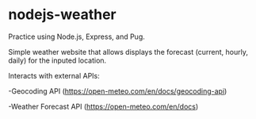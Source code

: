 # nodejs-weather
Practice using Node.js, Express, and Pug.

Simple weather website that allows displays the forecast (current, hourly, daily) for the inputed location.

Interacts with external APIs:

-Geocoding API (https://open-meteo.com/en/docs/geocoding-api)

-Weather Forecast API (https://open-meteo.com/en/docs)
